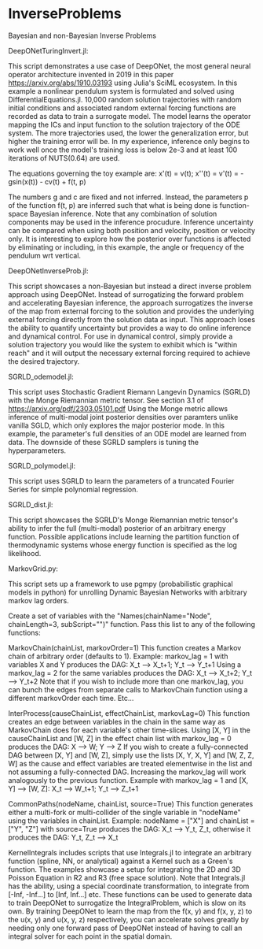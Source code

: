 # InverseProblems
Bayesian and non-Bayesian Inverse Problems

DeepONetTuringInvert.jl:

This script demonstrates a use case of DeepONet, the most general neural operator architecture invented in 2019 in this paper https://arxiv.org/abs/1910.03193
using Julia's SciML ecosystem. 
In this example a nonlinear pendulum system is formulated and solved using DifferentialEquations.jl. 10,000 random solution trajectories with random initial conditions 
and associated random external forcing functions are recorded as data to train a surrogate model. The model learns the operator mapping the ICs and input
function to the solution trajectory of the ODE system. The more trajectories used, the lower the generalization error, but higher the training error will be.
In my experience, inference only begins to work well once the model's training loss is below 2e-3 and at least 100 iterations of NUTS(0.64) are used.

The equations governing the toy example are:
x'(t) = v(t); x''(t) = v'(t) = -gsin(x(t)) - cv(t) + f(t, p)

The numbers g and c are fixed and not inferred. Instead, the parameters p of the function f(t, p)
are inferred such that what is being done is function-space Bayesian inference. Note that any combination of solution components may be used in the inference 
procudure. Inference uncertainty can be compared when using both position and velocity, position or velocity only. It is interesting to explore how the posterior
over functions is affected by eliminating or including, in this example, the angle or frequency of the pendulum wrt vertical. 

DeepONetInverseProb.jl:

This script showcases a non-Bayesian but instead a direct inverse problem approach using DeepONet. Instead of surrogatizing the forward problem and accelerating
Bayesian inference, the approach surrogatizes the inverse of the map from external forcing to the solution and provides the underlying external forcing directly
from the solution data as input. This approach loses the ability to quantify uncertainty but provides a way to do online inference and dynamical control. 
For use in dynamical control, simply provide a solution trajectory you would like the system to exhibit which is "within reach" and it will output the necessary 
external forcing required to achieve the desired trajectory.

SGRLD_odemodel.jl:

This script uses Stochastic Gradient Riemann Langevin Dynamics (SGRLD) with the Monge Riemannian metric tensor. See section 3.1 of https://arxiv.org/pdf/2303.05101.pdf
Using the Monge metric allows inference of multi-modal joint posterior densities over paramters unlike vanilla SGLD, which only explores the major posterior mode.
In this example, the parameter's full densities of an ODE model are learned from data. The downside of these SGRLD samplers is tuning the hyperparameters. 

SGRLD_polymodel.jl:

This script uses SGRLD to learn the parameters of a truncated Fourier Series for simple polynomial regression. 

SGRLD_dist.jl:

This script showcases the SGRLD's Monge Riemannian metric tensor's ability to infer the full (multi-modal) posterior of an arbitrary energy function. 
Possible applications include learning the partition function of thermodynamic systems whose energy function is specified as the log likelihood. 

MarkovGrid.py:

This script sets up a framework to use pgmpy (probabilistic graphical models in python) for unrolling Dynamic Bayesian Networks with arbitrary markov lag orders. 

Create a set of variables with the "Names(chainName="Node", chainLength=3, subScript="")" function. Pass this list to any of the following functions:

MarkovChain(chainList, markovOrder=1) 
This function creates a Markov chain of arbitrary order (defaults to 1). 
Example: markov_lag = 1 with variables X and Y produces the DAG: X_t --> X_t+1; Y_t --> Y_t+1
Using a markov_lag = 2 for the same variables produces the DAG: X_t --> X_t+2; Y_t --> Y_t+2
Note that if you wish to include more than one markov_lag, you can bunch the edges from separate calls to 
MarkovChain function using a different markovOrder each time. 
Etc...

InterProcess(causeChainList, effectChainList, markovLag=0)
This function creates an edge between variables in the chain in the same way as MarkovChain does for each variable's other time-slices. 
Using [X, Y] in the causeChainList and [W, Z] in the effect chain list with markov_lag = 0 produces the DAG: X --> W; Y --> Z
If you wish to create a fully-connected DAG between [X, Y] and [W, Z], simply use the lists [X, Y, X, Y] and [W, Z, Z, W] as 
the cause and effect variables are treated elementwise in the list and not assuming a fully-connected DAG. 
Increasing the markov_lag will work analogously to the previous function. 
Example with markov_lag = 1 and [X, Y] --> [W, Z]: X_t --> W_t+1; Y_t --> Z_t+1

CommonPaths(nodeName, chainList, source=True)
This function generates either a multi-fork or multi-collider of the single variable in "nodeName" using the variables in chainList. 
Example: nodeName = ["X"] and chainList = ["Y", "Z"] with source=True produces the DAG: X_t --> Y_t, Z_t, otherwise it produces 
the DAG: Y_t, Z_t --> X_t

KernelIntegrals includes scripts that use Integrals.jl to integrate an arbitrary function (spline, NN, or analytical) against a Kernel such 
as a Green's function. The examples showcase a setup for integrating the 2D and 3D Poisson Equation in R2 and R3 (free space solution). 
Note that Integrals.jl has the ability, using a special coordinate transformation, to integrate from [-Inf, -Inf...] to [Inf, Inf...] etc. 
These functions can be used to generate data to train DeepONet to surrogatize the IntegralProblem, which is slow on its own. By training 
DeepONet to learn the map from the f(x, y) and f(x, y, z) to the u(x, y) and u(x, y, z) respectively, you can accelerate solves greatly 
by needing only one forward pass of DeepONet instead of having to call an integral solver for each point in the spatial domain.
